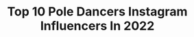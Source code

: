 ---
title: Top 10 Pole Dancers Instagram Influencers In 2022
description: >-
  Find top pole dancers Instagram influencers in 2022. Most popular hashtags: #poledancer #poledance #poledancenation #poleart.
platform: Instagram
hits: 707
text_top: Discover the top-rated Instagram profiles on inBeat.
text_bottom: Our database holds 707 Instagram influencers like this for you to collaborate.
profiles:
  - username: "jvmartinsa"
    fullname: >-
      João Martins
    bio: >-
      📷| Fotógrafo das pole dancer e retratos 📍| Rio de Janeiro, RJ ✉️| Orçamento por DM ou e-mail
    location: "Brazil"
    followers: 6180
    engagement: 2060
    commentsToLikes: 0.244986
    id: ck8sybbqikcca0j78yljcv3r1
    verified: false
    hashtags: "#arraialdo, #arraialdocabo, #riodejaneiro"
  - username: "evii.pl"
    fullname: >-
      Evelina
    bio: >-
      👩🏼‍💼Language Coach 🍀Professional Optimist 💙Trying to make a difference 🧘🏼‍♀️🌿🐛🥦 #mountainlover🗻 #model #poledancer
    location: "Poland"
    followers: 8420
    engagement: 1174
    commentsToLikes: 0.099373
    id: ck8t7c3y5g9zy0j78nxsv372k
    verified: false
    hashtags: "#chorwacja, #croatia, #niedziela, #croatie"
  - username: "anastasiasokolovapoledancer"
    fullname: >-
      Anastasia Sokolova
    bio: >-
      Worldwide recognised pole dancer, finalist of the UA GotTalentShow. Owner and designer of @sokolova_brand, @sokolovapolecamp 📍Kiev
    location: "Ukraine"
    followers: 170196
    engagement: 338
    commentsToLikes: 0.043085
    id: ck5zo7s9kpyb50i1494yrmiab
    verified: true
    hashtags: "#sokolovapolewear, #polewear, #poledanceoutfit, #poledancecostume"
  - username: "nicolepeachyy"
    fullname: >-
      NicolePeachy
    bio: >-
      Pole Dancer 💜 Gamer 👾 Cat Lover 🐱 Environmentalist 💚 Twitch Partner (they ban me) 🥶
    location: "Italy"
    followers: 49805
    engagement: 911
    commentsToLikes: 0.018314
    id: ck8t64yy4c81i0j78np490owt
    verified: false
    hashtags: "#twitchkittens, #stream, #twitchpartner, #fitnessgirl"
  - username: "alessa_vu"
    fullname: >-
      Aleksandra ⚪️ Gdańsk
    bio: >-
      💕 Pole Dancer 🚗 Cars Lover, CRX Driver 📷 Photomodel 💌 DM 🌍 Poland/Gdańsk 🇵🇱
    location: "Poland"
    followers: 62894
    engagement: 497
    commentsToLikes: 0.040543
    id: ck6txi5z5xz7h0j71bovfkv0v
    verified: false
    hashtags: "#kobietazklasa, #szpilki, #biznesnaluzie, #biznesonline"
  - username: "k.swiech"
    fullname: >-
      Kasia Świech
    bio: >-
      @cmon_studio 👸🏼👑 Pole dancer 🦄 Aerial dance lover 💕
    location: "Poland"
    followers: 37618
    engagement: 1310
    commentsToLikes: 0.037698
    id: ck5c6lx4e5pnx0i114pwui356
    verified: false
    hashtags: "#contortion, #czestochowa, #poleworkout, #cmonstudio"
  - username: "psyc_grungequeen"
    fullname: >-
      Valkyrie Garcìa sgh
    bio: >-
      Alt Model/performer • Pole dancer •Artist •Music Videos Psychology, Rock, Grunge, Viking 🤘 Suicide Girls Hopeful 💕 DM to collab 📸 Notts, UK
    location: "United Kingdom"
    followers: 23873
    engagement: 283
    commentsToLikes: 0.070726
    id: ck15t11hjft860i19dvfg04bm
    verified: false
    hashtags: "#blonde, #sexysunday, #moodygrams, #uk"
  - username: "littl3hell"
    fullname: >-
      Lais Galdino
    bio: >-
      Pole Dancer & Aerialist ❤️ Owner - @catspoledancestudio 😻 Graduação em Artes Visuais 🎨 Traveler ✈️🌎 (11) 96450-3608 laisperagaldino@gmail.com
    location: "Brazil"
    followers: 8273
    engagement: 562
    commentsToLikes: 0.323610
    id: ck5zt2v5ezn1o0i1418urhq70
    verified: false
    hashtags: "#poleart, #poleheeys, #poledancenation, #poledance"
  - username: "limasilveline"
    fullname: >-
      Girl Boss
    bio: >-
      Mãe. Empresária. Pole Dancer. Livre! 💪🏼 Empowered Woman. 🧜🏼‍♀️ Meu CURSO on-line com desconto do Black November ⬇️ ACESSE O LINK ABAIXO ⬇️
    location: "Brazil"
    followers: 20060
    engagement: 457
    commentsToLikes: 0.051056
    id: ck6tu4tf3eb5f0j711lq4fu1l
    verified: false
    hashtags: "#poledancer, #polemaniabr, #poledancenation, #poleart"
  - username: "lili_sgn"
    fullname: >-
      𝓛𝓲𝔃
    bio: >-
      Data Science and Engineering Pole dancer @calizthenics
    location: "Spain"
    followers: 2395
    engagement: 2435
    commentsToLikes: 0.037999
    id: ck6u9el3bx3yb0j71fjbe21qf
    verified: false
    hashtags: "#spatchcock, #pdspatchok, #flexibility, #handstand"
---